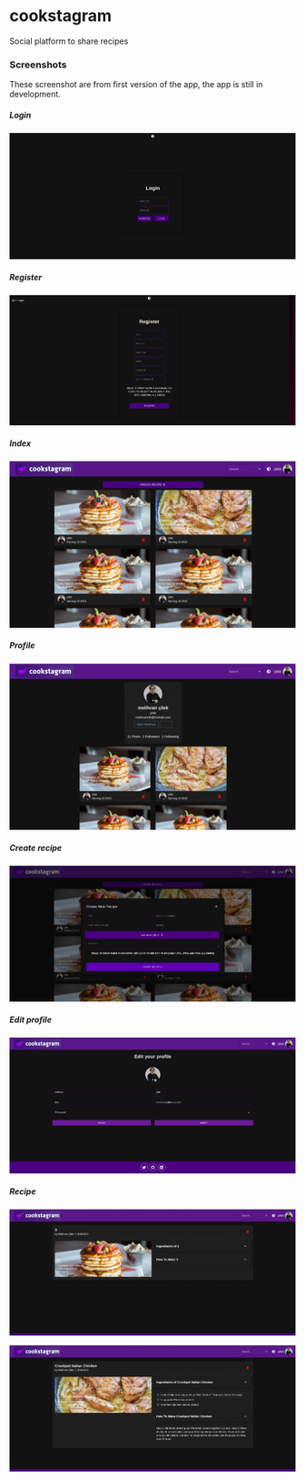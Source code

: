 # cookstagram
Social platform to share recipes 

### Screenshots
These screenshot are from first version of the app, the app is still in development.


##### Login
![Screenshot](
    ./screenshots/Screenshot_login.png
)

##### Register

![Screenshot](
    ./screenshots/Screenshot_register.png
)

##### Index
![Screenshot](
    ./screenshots/Screenshot_index.png
)

##### Profile
![Screenshot](
    ./screenshots/Screenshot_profile.png
)

##### Create recipe
![Screenshot](
    ./screenshots/Screenshot_create_recipe.png
)

##### Edit profile
![Screenshot](
    ./screenshots/screenshot_editprofile.png
)

##### Recipe
![Screenshot](
    ./screenshots/Screenshot_recipe.png
)

![Screenshot](
    ./screenshots/Screenshot_recipe2.png
)